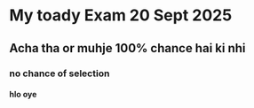 # My toady Exam 20 Sept 2025


## Acha tha or muhje 100% chance hai ki nhi 

### no chance of selection


#### hlo oye
